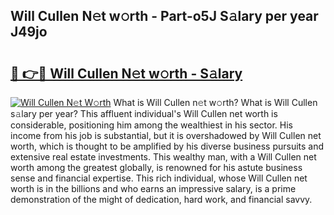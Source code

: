 ## Will Cullen N𝚎t w𝚘rth - Part-o5J S𝚊lary per year J49jo

# <h2><a href="http://gc4ocp.nevu.top/?p=Will+Cullen">🔗 👉🔴 Will Cullen N𝚎t w𝚘rth - S𝚊lary</a></h2>

[![Will Cullen N𝚎t W𝚘rth](https://i.imgur.com/Oavwk0R.jpeg)](http://gc4ocp.nevu.top/?p=Will+Cullen)
What is Will Cullen n𝚎t w𝚘rth? What is Will Cullen s𝚊lary per year?
This affluent individual's Will Cullen net worth is considerable, positioning him among the wealthiest in his sector. His income from his job is substantial, but it is overshadowed by Will Cullen net worth, which is thought to be amplified by his diverse business pursuits and extensive real estate investments. This wealthy man, with a Will Cullen net worth among the greatest globally, is renowned for his astute business sense and financial expertise. This rich individual, whose Will Cullen net worth is in the billions and who earns an impressive salary, is a prime demonstration of the might of dedication, hard work, and financial savvy.
